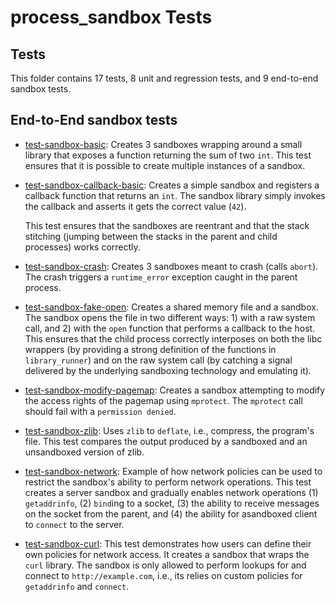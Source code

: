# process_sandbox Tests

Tests
------

This folder contains 17 tests, 8 unit and regression tests, and 9 end-to-end sandbox tests.

## End-to-End sandbox tests

* [test-sandbox-basic](sandbox-basic.cc): Creates 3 sandboxes wrapping around a small library that exposes a function returning the sum of two `int`.
  This test ensures that it is possible to create multiple instances of a sandbox.

* [test-sandbox-callback-basic](sandbox-callback-basic.cc): Creates a simple sandbox and registers a callback function that returns an `int`.
   The sandbox library simply invokes the callback and asserts it gets the correct value (`42`). 

  This test ensures that the sandboxes are reentrant and that the stack stitching (jumping between the stacks in the parent and child processes) works correctly.

* [test-sandbox-crash](sandbox-crash.cc): Creates 3 sandboxes meant to crash (calls `abort`).
  The crash triggers a `runtime_error` exception caught in the parent process. 

* [test-sandbox-fake-open](sandbox-fake-open.cc): Creates a shared memory file and a sandbox. 
  The sandbox opens the file in two different ways: 1) with a raw system call, and 2) with the `open` function that performs a callback to the host.
  This ensures that the child process correctly interposes on both the libc wrappers (by providing a strong definition of the functions in `library_runner`) and on the raw system call (by catching a signal delivered by the underlying sandboxing technology and emulating it).

* [test-sandbox-modify-pagemap](sandbox-modify-pagemap.cc): Creates a sandbox attempting to modify the access rights of the pagemap using `mprotect`.
  The `mprotect` call should fail with a `permission denied`.

* [test-sandbox-zlib](sandbox-zlib.cc): Uses `zlib` to `deflate`, i.e., compress, the program's file. This test compares the output produced by a sandboxed and an unsandboxed version of zlib. 

* [test-sandbox-network](sandbox-network.cc): Example of how network policies can be used to restrict the sandbox's ability to perform network operations. 
This test creates a server sandbox and gradually enables network operations (1) `getaddrinfo`, (2) `bind`ing to a socket, (3) the ability to receive messages on the socket from the parent, and (4) the ability for asandboxed client to `connect` to the server. 

* [test-sandbox-curl](sandbox-curl.cc): 
This test demonstrates how users can define their own policies for network access. 
It creates a sandbox that wraps the `curl` library.
The sandbox is only allowed to perform lookups for and connect to `http://example.com`, i.e., its relies on custom policies for `getaddrinfo` and `connect`.
